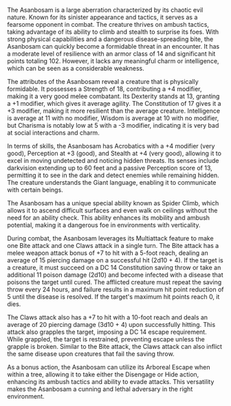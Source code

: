 The Asanbosam is a large aberration characterized by its chaotic evil nature. Known for its sinister appearance and tactics, it serves as a fearsome opponent in combat. The creature thrives on ambush tactics, taking advantage of its ability to climb and stealth to surprise its foes. With strong physical capabilities and a dangerous disease-spreading bite, the Asanbosam can quickly become a formidable threat in an encounter. It has a moderate level of resilience with an armor class of 14 and significant hit points totaling 102. However, it lacks any meaningful charm or intelligence, which can be seen as a considerable weakness.

The attributes of the Asanbosam reveal a creature that is physically formidable. It possesses a Strength of 18, contributing a +4 modifier, making it a very good melee combatant. Its Dexterity stands at 13, granting a +1 modifier, which gives it average agility. The Constitution of 17 gives it a +3 modifier, making it more resilient than the average creature. Intelligence is average at 11 with no modifier, Wisdom is average at 10 with no modifier, but Charisma is notably low at 5 with a -3 modifier, indicating it is very bad at social interactions and charm. 

In terms of skills, the Asanbosam has Acrobatics with a +4 modifier (very good), Perception at +3 (good), and Stealth at +4 (very good), allowing it to excel in moving undetected and noticing hidden threats. Its senses include darkvision extending up to 60 feet and a passive Perception score of 13, permitting it to see in the dark and detect enemies while remaining hidden. The creature understands the Giant language, enabling it to communicate with certain beings.

The Asanbosam has a unique special ability known as Spider Climb, which allows it to ascend difficult surfaces and even walk on ceilings without the need for an ability check. This ability enhances its mobility and ambush potential, making it a dangerous foe in environments with verticality.

During combat, the Asanbosam leverages its Multiattack feature to make one Bite attack and one Claws attack in a single turn. The Bite attack has a melee weapon attack bonus of +7 to hit with a 5-foot reach, dealing an average of 15 piercing damage on a successful hit (2d10 + 4). If the target is a creature, it must succeed on a DC 14 Constitution saving throw or take an additional 11 poison damage (2d10) and become infected with a disease that poisons the target until cured. The afflicted creature must repeat the saving throw every 24 hours, and failure results in a maximum hit point reduction of 5 until the disease is resolved. If the target's maximum hit points reach 0, it dies.

The Claws attack also has a +7 to hit with a 10-foot reach and deals an average of 20 piercing damage (3d10 + 4) upon successfully hitting. This attack also grapples the target, imposing a DC 14 escape requirement. While grappled, the target is restrained, preventing escape unless the grapple is broken. Similar to the Bite attack, the Claws attack can also inflict the same disease upon creatures that fail the saving throw.

As a bonus action, the Asanbosam can utilize its Arboreal Escape when within a tree, allowing it to take either the Disengage or Hide action, enhancing its ambush tactics and ability to evade attacks. This versatility makes the Asanbosam a cunning and lethal adversary in the right environment.